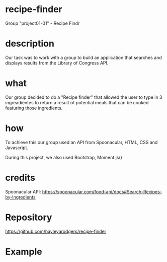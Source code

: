 # recipe-finder

Group "project01-01" - Recipe Findr

# description

Our task was to work with a group to build an application that searches and displays results from the Library of Congress API.

# what

Our group decided to do a "Recipe finder" that allowed the user to type in 3 ingreadientes to return a result of potential meals that can be cooked featuring those ingredients.

# how

To achieve this our group used an API from Spoonacular, HTML, CSS and Javascript.

During this project, we also used Bootstrap, Moment.js()

# credits

Spoonacular API: https://spoonacular.com/food-api/docs#Search-Recipes-by-Ingredients

# Repository

https://github.com/hayleyarodgers/recipe-finder

# Example
